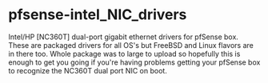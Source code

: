 # pfsense-intel_NIC_drivers
Intel/HP [NC360T] dual-port gigabit ethernet drivers for pfSense box. These are packaged drivers for all OS's but FreeBSD and Linux flavors are in there too. Whole package was to large to upload so hopefully this is enough to get you going if you're having problems getting your pfSense box to recognize the NC360T dual port NIC on boot.

